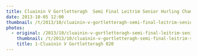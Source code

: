 ```yaml
---
title: Cluainin V Gortletteragh  Semi Final Leitrim Senior Hurling Championship.
date: 2013-10-05 12:00
thumbnail: /t/2013/10/cluainin-v-gortletteragh-semi-final-leitrim-senior-hurling-championship/1-cluainin-v-gortletteragh-020.jpg
photos:
  - original: /2013/10/cluainin-v-gortletteragh-semi-final-leitrim-senior-hurling-championship/1-cluainin-v-gortletteragh-020.jpg
    thumbnail: /t/2013/10/cluainin-v-gortletteragh-semi-final-leitrim-senior-hurling-championship/1-cluainin-v-gortletteragh-020.jpg
    title: 1-Cluainin V Gortletteragh 020
---
```

